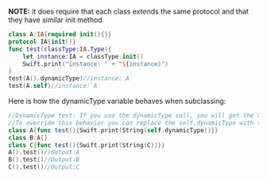 **NOTE:** it does require that each class extends the same protocol and that they have similar init method<!--more--> 

```swift
class A:IA{required init(){}}
protocol IA{init()}
func test(classType:IA.Type){
    let instance:IA = classType.init()
    Swift.print("instance: " + "\(instance)")
}
test(A().dynamicType)//instance: A
test(A.self)//instance: A
```


Here is how the dynamicType variable behaves when subclassing:
  
```swift
//DynamicType test: If you use the dynamicType call, you will get the Subclass
//To override this behavior you can replace the self.dynamicType with the class it self
class A{func test(){Swift.print(String(self.dynamicType))}}
class B:A{}
class C{func test(){Swift.print(String(C))}}
A().test()//Output:A
B().test()//Output:B
C().test()//Output:C
```